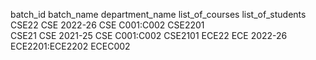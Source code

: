 batch_id    	batch_name     	department_name    	list_of_courses   	list_of_students
CSE22	        CSE 2022-26    	CSE	C001:C002        	CSE2201            
CSE21       	CSE 2021-25   	CSE	C001:C002	        CSE2101
ECE22        	ECE 2022-26   	ECE2201:ECE2202       ECEC002
